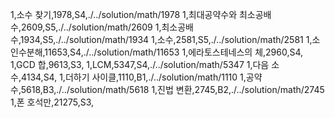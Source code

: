 1,소수 찾기,1978,S4,./../solution/math/1978
1,최대공약수와 최소공배수,2609,S5,./../solution/math/2609
1,최소공배수,1934,S5,./../solution/math/1934
1,소수,2581,S5,./../solution/math/2581
1,소인수분해,11653,S4,./../solution/math/11653
1,에라토스테네스의 체,2960,S4,
1,GCD 합,9613,S3,
1,LCM,5347,S4,./../solution/math/5347
1,다음 소수,4134,S4,
1,더하기 사이클,1110,B1,./../solution/math/1110
1,공약수,5618,B3,./../solution/math/5618
1,진법 변환,2745,B2,./../solution/math/2745
1,폰 호석만,21275,S3,
